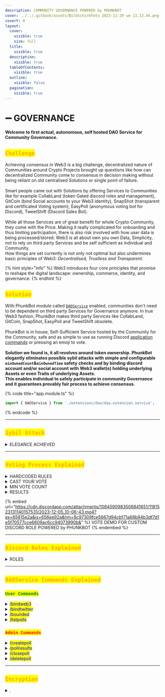```yaml
---
description: COMMUNITY GOVERNANCE POWERED by PHUNKBOT
cover: ../../.gitbook/assets/Bildschirmfoto 2023-11-29 um 13.13.44.png
coverY: 0
layout:
  cover:
    visible: true
    size: full
  title:
    visible: true
  description:
    visible: true
  tableOfContents:
    visible: true
  outline:
    visible: false
  pagination:
    visible: true
---
```


# ➖ GOVERNANCE

#### Welcome to first actual, autonomous, self hosted DAO Service for Community Governance.

## <mark style="color:orange;">`Challenge`</mark>

Achieving consensus in Web3 is a big challenge, decentralized nature of Communities around Crypto Projects brought up questions like how can decentralized Community come to consensus in decision making without being reliant on old centralised Solutions or single point of failure. \
\
Smart people came out with Solutions by offering Services to Communities like for example CollabLand (token Gated discord roles and management), GitCoin (bind Social accounts to your Web3 identity), SnapShot (transparent and certificated Voting system), EasyPoll (anonymous voting bot for Discord), TweetShift (Discord Sales Bot). \
\
While all those Services are of great benefit for whole Crypto Community, they come with the Price. Making it really complicated for onboarding and thus limiting participation, there is also risk involved with how user data is being processed/stored. Web3 is all about own you own Data, Simplicity, not to rely on third party Services and be self sufficient as individual and Community. \
How things are set currently is not only not optimal but also undermines basic principles of Web3: _Decentralised, Trustless and Transparent._&#x20;

{% hint style="info" %}
Web3 introduces four core principles that promise to reshape the digital landscape: ownership, commerce, identity, and governance.
{% endhint %}

## <mark style="color:orange;">`Solution`</mark>

With PhunkBot module called [`DAOService`](features.md) enabled, communities don't need to be dependent on third party Services for Governance anymore. In true Web3 fashion, PhunkBot makes third party Services like CollabLand, GitCoin, SnapShot, EasyPoll and TweetShift obsolete. \
\
PhunkBot is in house, Self-Sufficient Service hosted by the Community for the Community, safe and as simple to use as running Discord [application commands](governance.md#daoservice-commands-explained) or pressing an emoji to vote.\
\
**Solution we found is, it all revolves around token ownership. PhunkBot elegantly eliminates possible sybil attacks with simple and configurable `minOwnedCount`&`minOwnedTime` safety checks and by binding discord account and/or social account with Web3 wallet(s) holding underlying Assets or even Traits of underlying Assets.** \
**This enables individual to safely participate in community Governance and it guarantees provably fair process to achieve consensus.**&#x20;

{% code title="app.module.ts" %}
```typescript
import { DAOService } from './extensions/dao/dao.extension.service';
```
{% endcode %}

***

## <mark style="color:orange;">`Sybil Attack`</mark>

<details>

<summary>ELEGANCE ACHIEVED</summary>

Hardly any Community in Crypto is immune to [Sybil Attack](https://en.wikipedia.org/wiki/Sybil\_attack) especially where individuals can exploit Governance system to their monetary advantage.

We at Phunks Community, while exploring best ways to Achieve consensus for Proposals came to conclusion that [current system](governance.md#challenge) if flawed and undermines basic Principles of Web3.&#x20;

We found a new, better way to Govern decentralized Community by utilising already available ideas and tools into Simple yet powerful way.

We enabled PhunkBot to serve as autonomous, trustless Bot that elegantly eliminates Sybil in dynamic and configurable setup. &#x20;

{% code title="config.ts" %}
```typescript
      minOwnedCount: 1,
      minOwnedTime: 15, // in days
```
{% endcode %}

Example Above is set off Parameters that writes a Simple Rule that if user has minimum of \
1 underlying Asset and owns that Asset for minimum of 15 days is allowed to Vote. Only works if that user already [bounded](governance.md#bounded) his Discord and/or Twitter account to his Web3 wallet(s).&#x20;

Example bellow is another (optional) set of rules where only [permitted](governance.md#createpoll) Discord Roles that PhunkBot granted to a specific underlying Assets/Traits are allowed to Vote.&#x20;

{% code title="dao.extention.service.ts" %}
```typescript
if (poll.discord_role_id && !member.roles.cache.has(poll.discord_role_id)) {
```
{% endcode %}

<mark style="background-color:orange;">Also here, First rule</mark> <mark style="background-color:orange;"></mark><mark style="background-color:orange;">**minOwnedCount & minOwnedTime**</mark> <mark style="background-color:orange;"></mark><mark style="background-color:orange;">always applies.</mark> \ <mark style="background-color:orange;">Additional Rules like</mark> <mark style="background-color:orange;"></mark><mark style="background-color:orange;">**minDiscordActivity & minTwitterActivity**</mark> <mark style="background-color:orange;"></mark><mark style="background-color:orange;">can be added in the future.</mark>&#x20;

</details>

***

## <mark style="color:orange;">`Voting Process Explained`</mark>

<details>

<summary>HARDCODED RULES</summary>

#### For users to participate in Voting Process, few simple conditions needs to be met.

* User holds underlying Asset, for example Phunk NFT.
* User holds underlying Asset for minimum [threshold](governance.md#sybil-attack) time set.
* User has Discord and optional Twitter Account.
* User [bounded](governance.md#daoservice-commands-explained) his Discord and optional Twitter Account.
* For Vote to be considered Success, min Vote count [threshold](governance.md#min-vote-count) needs to be reached.

<mark style="background-color:green;">That's it! Player one ready, go!</mark>&#x20;

</details>

<details>

<summary>CAST YOUR VOTE</summary>

By default users have two options to Vote 👍 (Yes) and 👎 (No).

Note: your Vote is anonymous and is not visible to other users, however Admins are allowed to privately [audit](governance.md#pollresults) all the Voters/Votes for [security](governance.md#sybil-attack) purposes and if necessary to provide proof in case of a dispute.

Note**:** once Voted, Vote can not be redacted! You can however change your Vote from yes to no or other way around during whole voting period without limitations.

#### If Vote was successfully recorded, user gets confirmation message from PhunkBot

![](<../../.gitbook/assets/image (83).png>)

#### If user is not allowed to Vote, user gets notification message from PhunkBot

![](<../../.gitbook/assets/image (84).png>)

<mark style="background-color:orange;">To see all Active Polls to Vote, simply run /listpolls</mark> [<mark style="background-color:orange;">command</mark>](governance.md#daoservice-commands-explained) <mark style="background-color:orange;">on Discord or go to:</mark>\
[https://phunk.cc/polls/](https://phunk.cc/polls/)

</details>

<details>

<summary>MIN VOTE COUNT</summary>

Optional Admins can set `minimumVotesRequired` for Poll to be considered Success or if minimum threshold was not Reached is marked as Failed, therefore consensus not reached.&#x20;

{% code title="dao.extention.service.ts" %}
```typescript
    if (minimumVotesRequired) {
      const reached = voteCount >= minimumVotesRequired ? '✅' : '❌'
      msg += `\nMinimum votes required: **${minimumVotesRequired}** (Reached: ${reached})`
    }
```
{% endcode %}

#### Input

<img src="../../.gitbook/assets/Bildschirmfoto 2023-12-03 um 10.15.49.png" alt="" data-size="original">

#### Output

<img src="../../.gitbook/assets/Bildschirmfoto 2023-12-03 um 10.15.21.png" alt="" data-size="original">

<mark style="background-color:orange;">Note: If min threshold of Votes is set too for example 30 and reached; Min votes required:</mark> <mark style="background-color:orange;"></mark><mark style="background-color:orange;">**30**</mark> <mark style="background-color:orange;"></mark><mark style="background-color:orange;">(Reached: ❌) will automatically change to Min votes required:</mark> <mark style="background-color:orange;"></mark><mark style="background-color:orange;">**30**</mark> <mark style="background-color:orange;"></mark><mark style="background-color:orange;">(Reached: ✅).</mark>

</details>

<details>

<summary>RESULTS</summary>

To avoid user being influenced by Vote weight going in one direction and to keep Voting process as fair as possible, it is not possible to see current results nor count of yes or no Votes/Voters. Only after [set time](governance.md#createpoll) for Poll expired, final results are automatically Revealed.

#### Output

![](<../../.gitbook/assets/Bildschirmfoto 2023-12-04 um 07.09.22.png>)

</details>

{% embed url="https://cdn.discordapp.com/attachments/1084590983506841651/1181523131140157531/2023-12-05_10-06-43.mp4?ex=65815e2a&is=656ee92a&hm=8c97309fce5667d94cbf71a68b94b3df7d1e5f70577cce6609ac6cc94073990b&" %}
VOTE DEMO FOR CUSTOM DISCORD ROLE POWERED by PHUNKBOT&#x20;
{% endembed %}

***

## <mark style="color:orange;">`Discord Roles Explained`</mark>

<details>

<summary>ROLES</summary>

By binding Discord Account with your Web3 wallet(s), PhunkBot automatically Grants you Discord roles depending on underlying Asset and parameters set under `src/config.ts`.&#x20;

This can be for example one Role for holding underlying Asset of Multiple Roles for holding Specific Traits of underlying Collection.

<img src="../../.gitbook/assets/Bildschirmfoto 2023-11-30 um 22.49.38.png" alt="" data-size="original">

#### Code Example of Role granted to Stringy Hair Trait Holders

{% code title="config.ts" %}
```typescript
    {
      guildId: '873564453227094078',
      roleId: '1174817463515500574',
      specificTrait: {
        traitType: 'Hair',
        traitValue: 'Stringy Hair'
      }
    },
```
{% endcode %}

#### Example of PhunkBot log when granting roles

{% code title="dao.extention.service.ts" %}
```typescript
[start:prod] [2023-11-30 22:58:57] [dao.extension.service] [info]: grantRoles()
[start:prod] --> granting PHUNK to avolalim.eth
[start:prod] --> granting PHUNK to MACHO 💥
[start:prod] --> granting PHUNK to .meuleman
[start:prod] --> granting PHUNK to dovebot <afk>
[start:prod] --> granting PHUNK to shalfean
[start:prod] --> granting PHUNK to qukuaiboyou
[start:prod] --> granting PHUNK to jacopoman
[start:prod] --> granting PHUNK to 9999999333
[start:prod] --> granting PHUNK to cadillion
[start:prod] --> granting PHUNK to doli0li
[start:prod] --> granting PHUNK to web_gnar
```
{% endcode %}

<mark style="background-color:orange;">grantRoles() is handled by PhunkBot automatically and if user at anytime or for any reason removes underlying Asset from his bounded Web3 wallet, Role(s) get redacted.</mark> \
<mark style="background-color:red;">**Grace period is set to 24h!**</mark>

</details>

***

## <mark style="color:orange;">`DAOService Commands Explained`</mark>

### <mark style="color:green;">`User Commands`</mark>

<details>

<summary><mark style="color:blue;">/bindweb3</mark></summary>

User command to bind Discord Account with Web3 wallet(s).

#### Output

<img src="../../.gitbook/assets/Bildschirmfoto 2023-12-02 um 00.35.43.png" alt="" data-size="original">

</details>

<details>

<summary><mark style="color:blue;">/bindtwitter</mark></summary>

User command to bind Twitter Account with Web3 wallet(s).

#### Output

<img src="../../.gitbook/assets/Bildschirmfoto 2023-12-02 um 00.36.51.png" alt="" data-size="original">

</details>

<details>

<summary><mark style="color:blue;">/bounded</mark></summary>

List bounded Web3 wallet(s) and Twitter Account to your Discord Account.&#x20;

<img src="../../.gitbook/assets/Bildschirmfoto 2023-11-30 um 23.29.09.png" alt="" data-size="original">\
<mark style="background-color:orange;">To preserve privacy, command output is only Visible to user that called it.</mark>&#x20;

</details>

<details>

<summary><mark style="color:blue;">/listpolls</mark></summary>

#### To make it easy for users to keep track of Active Polls, users can run this command at any time without limitations. It ill List all Active Polls and link to each Poll.

#### User Command

```typescript
/listpolls
```

![](<../../.gitbook/assets/image (81).png>)

#### Output

![](<../../.gitbook/assets/image (82).png>)

</details>

### <mark style="color:red;">`Admin Commands`</mark>

<details>

<summary><mark style="color:blue;">/createpoll</mark></summary>

This commands is reserved for Discord Admins only, executing this command with parameters set kicks off new Poll where community can vote on Active proposals and as a result achieve consensus.

* Voting itself is anonymous and final results get auto revealed only after set time expires.&#x20;
* Only Admins are [permitted](governance.md#pollresults) to see casted Votes and Voters for auditing purposes.
* If optional <mark style="color:blue;">\<role></mark> is set, only users with set Discord role can cast a Vote.
* With set parameters under src/config.ts Sybil attacks are mitigated, read more [here](governance.md#sybil-attack-handling).

#### Admin Command

```typescript
/createpoll <description> <duration> <role> <emoji> <link> <minimumvotes> 
```

![](<../../.gitbook/assets/Bildschirmfoto 2023-12-03 um 10.15.49 (1).png>)

#### Output

![](<../../.gitbook/assets/Bildschirmfoto 2023-12-03 um 10.15.21 (1).png>)

</details>

<details>

<summary><mark style="color:blue;">/pollresults</mark></summary>

This commands is reserved for Discord Admins only. It will display SnapShot of Vote result and will list all the Voters for Current and Past Polls.

#### Admin Command

```typescript
/pollresults <poll id>
```

![](<../../.gitbook/assets/image (76).png>)

#### How to get Poll ID?

![](<../../.gitbook/assets/image (78).png>)

To see this option, on your Discord settings, you will need to have Developer mode turned ON.

<img src="../../.gitbook/assets/Bildschirmfoto 2023-12-02 um 00.11.25.png" alt="" data-size="original">

#### Output

![](<../../.gitbook/assets/image (77).png>)

<mark style="background-color:orange;">This is Visible to Admins only and it is on their own discretion if they will share this information with the Community.</mark>&#x20;

</details>

<details>

<summary><mark style="color:blue;">/closepoll</mark></summary>

This commands is reserved for Discord Admins only. It will Force Close currently Active Poll.\
If used, PhunkBot will Print this interaction and it will be visible to users.&#x20;

#### Admin Command

```typescript
/closepoll <poll id>
```

![](<../../.gitbook/assets/image (79).png>)

#### Output

<img src="../../.gitbook/assets/Bildschirmfoto 2023-12-02 um 00.28.30.png" alt="" data-size="original">

</details>

<details>

<summary><mark style="color:blue;">/deletepoll</mark></summary>

This commands is reserved for Discord Admins only. It will Force Delete currently Active Poll.\
If used, PhunkBot will Print this interaction and it will be visible to users.&#x20;

#### Admin Command

```typescript
/deletepoll <poll id>
```

![](<../../.gitbook/assets/image (80).png>)

#### Output

<img src="../../.gitbook/assets/Bildschirmfoto 2023-12-02 um 00.28.59.png" alt="" data-size="original">

</details>

***

## <mark style="color:orange;">`Encryption`</mark>

<details>

<summary>.</summary>



</details>
